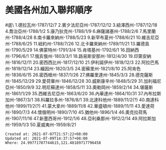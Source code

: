 # 美國各州加入聯邦順序
#底\\
1.德拉瓦州-1787/12/7
2.賓夕法尼亞州-1787/12/12
3.紐澤西州-1787/12/18
4.喬治亞州-1788/1/2
5.康乃狄克州-1788/1/9
6.麻薩諸塞州-1788/2/6
7.馬里蘭州-1788/4/28
8.南卡羅來納州-1788/5/23
9.新罕布夏州-1788/6/21
10.維吉尼亞州-1788/6/25
11.紐約州-1788/7/26
12.北卡羅來納州-1789/11/21
13.羅德島州-1790/5/29
14.佛蒙特州-1791/3/4
15.肯塔基州-1792/6/1
16.田納西州-1796/6/1
17.俄亥俄州-1803/3/1
18.路易斯安那州-1812/4/30
19.印第安納州-1816/12/11
20.密西西比州-1817/12/10
21.伊利諾伊州-1818/12/3
22.阿拉巴馬州-1819/12/14
23.緬因州-1820/3/5
24.密蘇里州-1821/8/10
25.阿肯色州-1836/6/15
26.密西根州-1837/1/26
27.佛羅里達州-1845/3/3
28.德克薩斯州-1845/12/29
29.愛荷華州-1846/12/28
30.威斯康辛州-1848/5/29
31.加利福尼亞州-1850/9/9
32.明尼蘇達州-1858/5/11
33.奧勒岡州-1859/2/14
34.堪薩斯州-1861/1/29
35.西維吉尼亞州-1863/6/20
36.內華達州-1864/10/31
37.內布拉斯加州-1867/3/1
38.科羅拉多州-1876/8/1
39.北達科他州-1889/11/2(?)
40.南達科他州-1899/11/2(?)
41.蒙大拿州-1889/11/8
42.華盛頓州-1889/11/11
43.愛達荷州-1890/7/3
44.懷俄明州-1890/7/10
45.猶他州-1896/1/4
46.奧克拉荷馬州-1907/11/16
47.新墨西哥州-1912/1/6
48.亞利桑那州-1912/2/14
49.阿拉斯加州-1959/1/3
50.夏威夷州-1959/8/21

    Created at: 2021-07-07T21:57:22+08:00
    Updated at: 2021-07-09T14:37:57+08:00
    Where: 24.99771707744615,121.48189717796458

